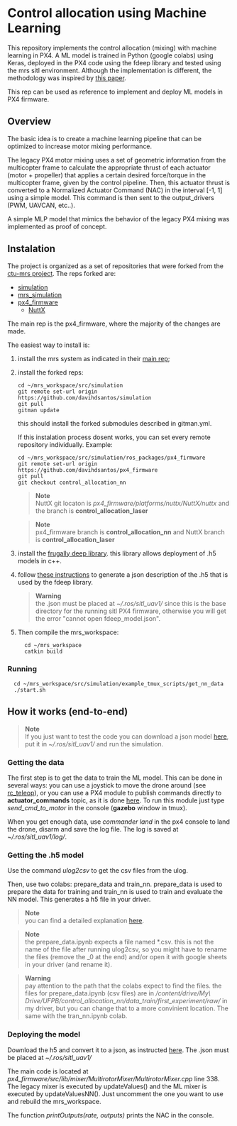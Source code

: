# Control allocation using Machine Learning

This repository implements the control allocation (mixing) with machine learning in PX4. A ML model is trained in Python (google colabs) using Keras, deployed in the PX4 code using the fdeep library and tested using the mrs sitl environment. Although the implementation is different, the methodology was inspired by [this paper](https://ieeexplore.ieee.org/document/9536649).

This rep can be used as reference to implement and deploy ML models in PX4 firmware.

## Overview

The basic idea is to create a machine learning pipeline that can be optimized to increase motor mixing performance. 

The legacy PX4 motor mixing uses a set of geometric information from the multicopter frame to calculate the appropriate thrust of each actuator (motor + propeller) that applies a certain desired force/torque in the multicopter frame, given by the control pipeline. Then, this actuator thrust is converted to a Normalized Actuator Command (NAC) in the interval [-1, 1] using a simple model. This command is then sent to the output_drivers (PWM, UAVCAN, etc..).

A simple MLP model that mimics the behavior of the legacy PX4 mixing was implemented as proof of concept.

## Instalation

The project is organized as a set of repositories that were forked from the [ctu-mrs project](https://ctu-mrs.github.io/). The reps forked are: 

- [simulation](https://github.com/davihdsantos/simulation)
- [mrs_simulation](https://github.com/davihdsantos/mrs_simulation)
- [px4_firmware](https://github.com/davihdsantos/px4_firmware/tree/control_allocation_nn)
    - [NuttX](https://github.com/davihdsantos/NuttX/tree/control_allocator_laser)

The main rep is the px4_firmware, where the majority of the changes are made.

The easiest way to install is:

1) install the mrs system as indicated in their [main rep](https://github.com/ctu-mrs/mrs_uav_system);
2) install the forked reps:

    ```console
    cd ~/mrs_workspace/src/simulation
    git remote set-url origin https://github.com/davihdsantos/simulation
    git pull
    gitman update
    ```
    
    this should install the forked submodules described in gitman.yml.

    If this instalation process dosent works, you can set every remote repository individually. Example:

    ```console
    cd ~/mrs_workspace/src/simulation/ros_packages/px4_firmware
    git remote set-url origin https://github.com/davihdsantos/px4_firmware
    git pull
    git checkout control_allocation_nn
    ```
    > **Note** <br>
    > NuttX git locaton is *px4_firmware/platforms/nuttx/NuttX/nuttx* and the branch is **control_allocation_laser**
    
    > **Note** <br>
    > px4_firmware branch is **control_allocation_nn** and NuttX branch is **control_allocation_laser**

3) install the [frugally deep library](https://github.com/Dobiasd/frugally-deep#requirements-and-installation). this library allows deployment of .h5 models in c++.

4) follow [these instructions](https://github.com/davihdsantos/px4_firmware/blob/control_allocation_nn/src/examples/nn_example/README.md) to generate a json description of the .h5 that is used by the fdeep library.

    > **Warning** <br>
    > the .json must be placed at *~/.ros/sitl_uav1/* since this is the base directory for the running sitl PX4 firmware, otherwise you will get the error "cannot open fdeep_model.json".

5) Then compile the mrs_workspace:

    ```console
      cd ~/mrs_workspace
      catkin build
    ```

### Running

```console
  cd ~/mrs_workspace/src/simulation/example_tmux_scripts/get_nn_data
  ./start.sh
```

## How it works (end-to-end)

> **Note** <br>
> If you just want to test the code you can download a json model [here](https://drive.google.com/file/d/1zBFggNAKTSWqKQ4PhsHKwCgI0GOkorNf/view?usp=sharing), put it in *~/.ros/sitl_uav1/* and run the simulation.

### Getting the data

The first step is to get the data to train the ML model. This can be done in several ways: you can use a joystick to move the drone around (see [rc_teleop](https://github.com/LASER-Robotics/rc_teleop)), or you can use a PX4 module to publish commands directly to **actuator_commands** topic, as it is done [here](https://github.com/davihdsantos/px4_firmware/blob/1.11.2/src/examples/send_cmd_to_motor/send_cmd_to_motor.c). To run this module just type *send_cmd_to_motor* in the console (**gazebo** window in tmux).

When you get enough data, use *commander land* in the px4 console to land the drone, disarm and save the log file. The log is saved at *~/.ros/sitl_uav1/log/*. 

### Getting the .h5 model

Use the command *ulog2csv* to get the csv files from the ulog. 

Then, use two colabs: prepare_data and train_nn. prepare_data is used to prepare the data for training and train_nn is used to train and evaluate the NN model. This generates a h5 file in your driver.

> **Note** <br>
> you can find a detailed explanation [here](https://github.com/davihdsantos/px4_firmware/blob/control_allocation_nn/src/examples/nn_example/README.md).

> **Note** <br>
> the prepare_data.ipynb expects a file named *.csv. this is not the name of the file after running ulog2csv, so you might have to rename the files (remove the _0 at the end) and/or open it with google sheets in your driver (and rename it).

> **Warning** <br>
> pay attention to the path that the colabs expect to find the files. the files for prepare_data.ipynb (csv files) are in */content/drive/My\ Drive/UFPB/control_allocation_nn/data_train/first_experiment/raw/* in my driver, but you can change that to a more convinient location. The same with the tran_nn.ipynb colab.

### Deploying the model

Download the h5 and convert it to a json, as instructed [here](https://github.com/davihdsantos/px4_firmware/blob/control_allocation_nn/src/examples/nn_example/README.md). The .json must be placed at *~/.ros/sitl_uav1/*

The main code is located at *px4_firmware/src/lib/mixer/MultirotorMixer/MultirotorMixer.cpp* line 338. The legacy mixer is executed by updateValues() and the ML mixer is executed by updateValuesNN(). Just uncomment the one you want to use and rebuild the mrs_workspace.

The function *printOutputs(rate, outputs)* prints the NAC in the console.
